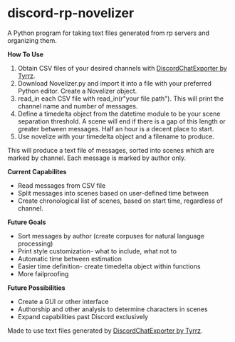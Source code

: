 # discord-rp-novelizer
A Python program for taking text files generated from rp servers and organizing them.

__How To Use__
1. Obtain CSV files of your desired channels with [DiscordChatExporter by Tyrrz](https://github.com/Tyrrrz/DiscordChatExporter).
2. Download Novelizer.py and import it into a file with your preferred Python editor. Create a Novelizer object. 
3. read_in each CSV file with read_in(r"your file path"). This will print the channel name and number of messages.
4. Define a timedelta object from the datetime module to be your scene separation threshold. A scene will end if there is a gap of this length or greater between messages. Half an hour is a decent place to start. 
5. Use novelize with your timedelta object and a filename to produce. 

  This will produce a text file of messages, sorted into scenes which are marked by channel. Each message is marked by author only. 


__Current Capabilites__
  - Read messages from CSV file
  - Split messages into scenes based on user-defined time between
  - Create chronological list of scenes, based on start time, regardless of channel. 



__Future Goals__
  - Sort messages by author (create corpuses for natural language processing)
  - Print style customization- what to include, what not to
  - Automatic time between estimation
  - Easier time definition- create timedelta object within functions
  - More failproofing
  
__Future Possibilities__
  - Create a GUI or other interface
  - Authorship and other analysis to determine characters in scenes
  - Expand capabilities past Discord exclusively
  
Made to use text files generated by [DiscordChatExporter by Tyrrz](https://github.com/Tyrrrz/DiscordChatExporter).
  
